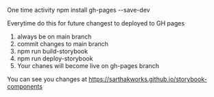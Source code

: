 One time activity
npm install gh-pages --save-dev



Everytime do this for future changest to deployed to GH pages

1. always be on main branch
2. commit changes to main branch
3. npm run build-storybook
4. npm run deploy-storybook
5. Your chanes will become live on gh-pages branch

You can see you changes at https://sarthakworks.github.io/storybook-components
